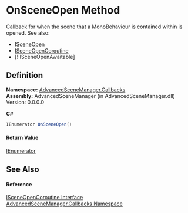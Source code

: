 # OnSceneOpen Method


Callback for when the scene that a MonoBehaviour is contained within is opened. See also: <ul><li><a href="T_AdvancedSceneManager_Callbacks_ISceneOpen">ISceneOpen</a></li><li><a href="T_AdvancedSceneManager_Callbacks_ISceneOpenCoroutine">ISceneOpenCoroutine</a></li><li>[!:ISceneOpenAwaitable]</li></ul>





## Definition
**Namespace:** <a href="N_AdvancedSceneManager_Callbacks">AdvancedSceneManager.Callbacks</a>  
**Assembly:** AdvancedSceneManager (in AdvancedSceneManager.dll) Version: 0.0.0.0

**C#**
``` C#
IEnumerator OnSceneOpen()
```



#### Return Value
<a href="https://learn.microsoft.com/dotnet/api/system.collections.ienumerator" target="_blank" rel="noopener noreferrer">IEnumerator</a>

## See Also


#### Reference
<a href="T_AdvancedSceneManager_Callbacks_ISceneOpenCoroutine">ISceneOpenCoroutine Interface</a>  
<a href="N_AdvancedSceneManager_Callbacks">AdvancedSceneManager.Callbacks Namespace</a>  
